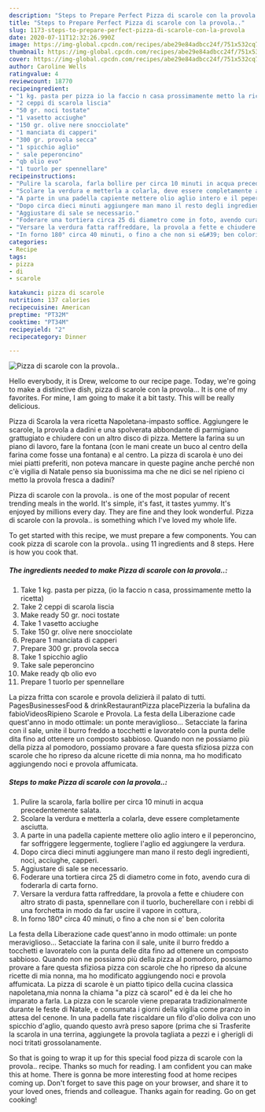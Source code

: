 ```yaml
---
description: "Steps to Prepare Perfect Pizza di scarole con la provola.."
title: "Steps to Prepare Perfect Pizza di scarole con la provola.."
slug: 1173-steps-to-prepare-perfect-pizza-di-scarole-con-la-provola
date: 2020-07-11T12:32:26.990Z
image: https://img-global.cpcdn.com/recipes/abe29e84adbcc24f/751x532cq70/pizza-di-scarole-con-la-provola-recipe-main-photo.jpg
thumbnail: https://img-global.cpcdn.com/recipes/abe29e84adbcc24f/751x532cq70/pizza-di-scarole-con-la-provola-recipe-main-photo.jpg
cover: https://img-global.cpcdn.com/recipes/abe29e84adbcc24f/751x532cq70/pizza-di-scarole-con-la-provola-recipe-main-photo.jpg
author: Caroline Wells
ratingvalue: 4
reviewcount: 18770
recipeingredient:
- "1 kg. pasta per pizza io la faccio n casa prossimamente metto la ricetta"
- "2 ceppi di scarola liscia"
- "50 gr. noci tostate"
- "1 vasetto acciughe"
- "150 gr. olive nere snocciolate"
- "1 manciata di capperi"
- "300 gr. provola secca"
- "1 spicchio aglio"
- " sale peperoncino"
- "qb olio evo"
- "1 tuorlo per spennellare"
recipeinstructions:
- "Pulire la scarola, farla bollire per circa 10 minuti in acqua precedentemente salata."
- "Scolare la verdura e metterla a colarla, deve essere completamente asciutta."
- "A parte in una padella capiente mettere olio aglio intero e il peperoncino, far soffriggere leggermente, togliere l&#39;aglio ed aggiungere la verdura."
- "Dopo circa dieci minuti aggiungere man mano il resto degli ingredienti, noci, acciughe, capperi."
- "Aggiustare di sale se necessario."
- "Foderare una tortiera circa 25 di diametro come in foto, avendo cura di foderarla di carta forno."
- "Versare la verdura fatta raffreddare, la provola a fette e chiudere con altro strato di pasta, spennellare con il tuorlo, bucherellare con i rebbi di una forchetta in modo da far uscire il vapore in cottura,."
- "In forno 180° circa 40 minuti, o fino a che non si e&#39; ben colorita"
categories:
- Recipe
tags:
- pizza
- di
- scarole

katakunci: pizza di scarole 
nutrition: 137 calories
recipecuisine: American
preptime: "PT32M"
cooktime: "PT34M"
recipeyield: "2"
recipecategory: Dinner

---
```



![Pizza di scarole con la provola..](https://img-global.cpcdn.com/recipes/abe29e84adbcc24f/751x532cq70/pizza-di-scarole-con-la-provola-recipe-main-photo.jpg)

Hello everybody, it is Drew, welcome to our recipe page. Today, we're going to make a distinctive dish, pizza di scarole con la provola... It is one of my favorites. For mine, I am going to make it a bit tasty. This will be really delicious.

Pizza di Scarola la vera ricetta Napoletana-impasto soffice. Aggiungere le scarole, la provola a dadini e una spolverata abbondante di parmigiano grattugiato e chiudere con un altro disco di pizza. Mettere la farina su un piano di lavoro, fare la fontana (con le mani create un buco al centro della farina come fosse una fontana) e al centro. La pizza di scarola è uno dei miei piatti preferiti, non poteva mancare in queste pagine anche perché non c&#39;è vigilia di Natale penso sia buonissima ma che ne dici se nel ripieno ci metto la provola fresca a dadini?

Pizza di scarole con la provola.. is one of the most popular of recent trending meals in the world. It's simple, it's fast, it tastes yummy. It's enjoyed by millions every day. They are fine and they look wonderful. Pizza di scarole con la provola.. is something which I've loved my whole life.


To get started with this recipe, we must prepare a few components. You can cook pizza di scarole con la provola.. using 11 ingredients and 8 steps. Here is how you cook that.

<!--inarticleads1-->

##### The ingredients needed to make Pizza di scarole con la provola..:

1. Take 1 kg. pasta per pizza, (io la faccio n casa, prossimamente metto la ricetta)
1. Take 2 ceppi di scarola liscia
1. Make ready 50 gr. noci tostate
1. Take 1 vasetto acciughe
1. Take 150 gr. olive nere snocciolate
1. Prepare 1 manciata di capperi
1. Prepare 300 gr. provola secca
1. Take 1 spicchio aglio
1. Take  sale peperoncino
1. Make ready qb olio evo
1. Prepare 1 tuorlo per spennellare


La pizza fritta con scarole e provola delizierà il palato di tutti. PagesBusinessesFood &amp; drinkRestaurantPizza placePizzeria la bufalina da fabioVideosRipieno Scarole e Provola. La festa della Liberazione cade quest&#39;anno in modo ottimale: un ponte meraviglioso… Setacciate la farina con il sale, unite il burro freddo a tocchetti e lavoratelo con la punta delle dita fino ad ottenere un composto sabbioso. Quando non ne possiamo più della pizza al pomodoro, possiamo provare a fare questa sfiziosa pizza con scarole che ho ripreso da alcune ricette di mia nonna, ma ho modificato aggiungendo noci e provola affumicata. 

<!--inarticleads2-->

##### Steps to make Pizza di scarole con la provola..:

1. Pulire la scarola, farla bollire per circa 10 minuti in acqua precedentemente salata.
1. Scolare la verdura e metterla a colarla, deve essere completamente asciutta.
1. A parte in una padella capiente mettere olio aglio intero e il peperoncino, far soffriggere leggermente, togliere l&#39;aglio ed aggiungere la verdura.
1. Dopo circa dieci minuti aggiungere man mano il resto degli ingredienti, noci, acciughe, capperi.
1. Aggiustare di sale se necessario.
1. Foderare una tortiera circa 25 di diametro come in foto, avendo cura di foderarla di carta forno.
1. Versare la verdura fatta raffreddare, la provola a fette e chiudere con altro strato di pasta, spennellare con il tuorlo, bucherellare con i rebbi di una forchetta in modo da far uscire il vapore in cottura,.
1. In forno 180° circa 40 minuti, o fino a che non si e&#39; ben colorita


La festa della Liberazione cade quest&#39;anno in modo ottimale: un ponte meraviglioso… Setacciate la farina con il sale, unite il burro freddo a tocchetti e lavoratelo con la punta delle dita fino ad ottenere un composto sabbioso. Quando non ne possiamo più della pizza al pomodoro, possiamo provare a fare questa sfiziosa pizza con scarole che ho ripreso da alcune ricette di mia nonna, ma ho modificato aggiungendo noci e provola affumicata. La pizza di scarole è un piatto tipico della cucina classica napoletana,mia nonna la chiama &#34;a pizz cà scarol&#34; ed è da lei che ho imparato a farla. La pizza con le scarole viene preparata tradizionalmente durante le feste di Natale, e consumata i giorni della vigilia come pranzo in attesa del cenone. In una padella fate riscaldare un filo d&#39;olio doliva con uno spicchio d&#39;aglio, quando questo avrà preso sapore (prima che si Trasferite la scarola in una terrina, aggiungete la provola tagliata a pezzi e i gherigli di noci tritati grossolanamente. 

So that is going to wrap it up for this special food pizza di scarole con la provola.. recipe. Thanks so much for reading. I am confident you can make this at home. There is gonna be more interesting food at home recipes coming up. Don't forget to save this page on your browser, and share it to your loved ones, friends and colleague. Thanks again for reading. Go on get cooking!
